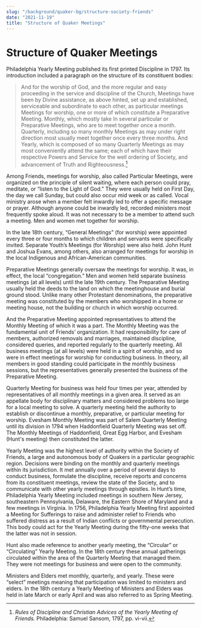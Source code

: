 ```yaml
---
slug: "/background/quaker-bg/structure-society-friends"
date: "2021-11-19"
title: "Structure of Quaker Meetings"
---
```


# Structure of Quaker Meetings

Philadelphia Yearly Meeting published its first printed Discipline in 1797. Its introduction included a paragraph on the structure of its constituent bodies:
>And for the worship of God, and the more regular and easy proceeding in the service and discipline of the Church, Meetings have been by Divine assistance, as above hinted, set up and established, serviceable and subordinate to each other, as particular meetings Meetings for worship, one or more of which constitute a Preparative Meeting. Monthly, which mostly take In several particular or Preparative Meetings, who are to meet together once a month. Quarterly, including so many monthly Meetings as may under right direction most usually meet together once every three months. And Yearly, which is composed of so many Quarterly Meetings as may most conveniently attend the same; each of which have their respective Powers and Service for the well ordering of Society, and advancement of Truth and Righteousness.[^1]

[^1]: _Rules of Discipline and Christian Advices of the Yearly Meeting of Friends._ Philadelphia: Samuel Sansom, 1797, pp. vi-vii.

Among Friends, meetings for worship, also called Particular Meetings, were organized on the principle of silent waiting, where each person could pray, meditate, or “listen to the Light of God.” They were usually held on First Day, the day we call Sunday, but could also occur mid week or as called. Vocal ministry arose when a member felt inwardly led to offer a specific message or prayer. Although anyone could be inwardly led, recorded ministers most frequently  spoke aloud. It was not necessary to be a member to attend such a meeting. Men and women met together for worship.

In the late 18th century, “General Meetings” (for worship) were appointed every three or four months to which children and servants were specifically invited. Separate Youth’s Meetings (for Worship) were also held. John Hunt and Joshua Evans, among others, also arranged for meetings for worship in the local Indigenous and African-American communities.

Preparative Meetings generally oversaw the meetings for worship. It was, in effect, the local “congregation.” Men and women held separate business meetings (at all levels) until the late 19th century. The Preparative Meeting usually held the deeds to the land on which the meetinghouse and burial ground stood. Unlike many other Protestant denominations, the preparative meeting was constituted by the members who worshipped in a home or meeting house, not the building or church in which worship occurred.

And the Preparative Meeting appointed representatives to attend the Monthly Meeting of which it was a part. The Monthly Meeting was the fundamental unit of Friends’ organization. It had responsibility for care of members, authorized removals and marriages, maintained discipline, considered queries, and reported regularly to the quarterly meeting. All business meetings (at all levels) were held in a spirit of worship, and so were in effect meetings for worship for conducting business. In theory, all members in good standing could participate in the monthly business sessions, but the representatives generally presented the business of the Preparative Meeting.

Quarterly Meeting for business was held four times per year, attended by representatives of all monthly meetings in a given area. It served as an appellate body for disciplinary matters and considered problems too large for a local meeting to solve. A quarterly meeting held the authority to establish or discontinue a monthly, preparative, or particular meeting for worship.  Evesham Monthly Meeting was part of Salem Quarterly Meeting until its division in 1794 when Haddonfield Quarterly Meeting was set off. The Monthly Meetings of Haddonfield, Great Egg Harbor, and Evesham (Hunt's meeting) then constituted the latter.

Yearly Meeting was the highest level of authority within the Society of Friends, a large and autonomous body of Quakers in a particular geographic region. Decisions were binding on the monthly and quarterly meetings within its jurisdiction. It met annually over a period of several days to conduct business, formulate the discipline, receive reports and concerns from its constituent meetings, review the state of the Society, and to communicate with other yearly meetings through epistles. In Hunt’s time, Philadelphia Yearly Meeting included meetings in southern New Jersey, southeastern Pennsylvania, Delaware, the  Eastern Shore of Maryland and a few meetings in Virginia. In 1756, Philadelphia Yearly Meeting first appointed a Meeting for Sufferings to raise and administer relief to Friends who suffered distress as a result of Indian conflicts or governmental persecution. This body could act for the Yearly Meeting during the fifty-one weeks that the latter was not in session.

Hunt also made reference to another yearly meeting, the “Circular” or “Circulating” Yearly Meeting. In the 18th century these annual gatherings circulated within the area of the Quarterly Meeting that managed them. They were not meetings for business and were open to the community.  

Ministers and Elders met monthly, quarterly, and yearly. These were “select” meetings meaning that participation was limited to ministers and elders. In the 18th century a Yearly Meeting of Ministers and Elders was held in late March or early April and was also referred to as Spring Meeting.
